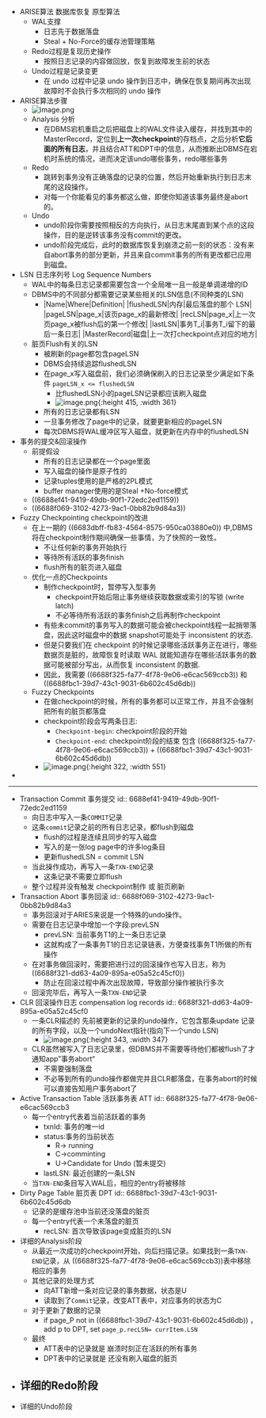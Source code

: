 - ARISE算法 数据库恢复 原型算法
	- WAL支撑
		- 日志先于数据落盘
		- Steal + No-Force的缓存池管理策略
	- Redo过程是复现历史操作
		- 按照日志记录的内容做回放，恢复到故障发生前的状态
	- Undo过程是记录变更
		- 在 undo 过程中记录 undo 操作到日志中，确保在恢复期间再次出现故障时不会执行多次相同的 undo 操作
- ARISE算法步骤
	- ![image.png](../assets/image_1720254898645_0.png)
	- Analysis 分析
		- 在DBMS宕机重启之后把磁盘上的WAL文件读入缓存，并找到其中的MasterRecord，定位到**上一次checkpoint**的存档点，之后分析**它后面的所有日志**，并且结合ATT和DPT中的信息，从而推断出DBMS在宕机时系统的情况，进而决定该undo哪些事务，redo哪些事务
	- Redo
		- 跳转到事务没有正确落盘的记录的位置，然后开始重新执行到日志末尾的这段操作。
		- 对每一个你能看见的事务都这么做，即使你知道该事务最终是abort的。
	- Undo
		- undo阶段你需要按照相反的方向执行，从日志末尾直到某个点的这段操作，目的是逆转该事务没有commit的更改。
		- undo阶段完成后，此时的数据库恢复到崩溃之前一刻的状态：没有来自abort事务的部分更新，并且来自commit事务的所有更改都已应用到磁盘。
- LSN 日志序列号 Log Sequence Numbers
	- WAL中的每条日志记录都需要包含一个全局唯一且一般是单调递增的ID
	- DBMS中的不同部分都需要记录某些相关的LSN信息(不同种类的LSN)
		- |Name|Where|Definition|
		  |flushedLSN|内存|最后落盘的那个 LSN|
		  |pageLSN|page_x|该页page_x的最新修改|
		  |recLSN|page_x|上一次页page_x被flush后的第一个修改|
		  |lastLSN|事务T_i|事务T_i留下的最后一条日志|
		  |MasterRecord|磁盘|上一次打checkpoint点对应的地方|
	- 脏页Flush有关的LSN
		- 被刷新的page都包含pageLSN
		- DBMS会持续追踪flushedLSN
		- 在page_x写入磁盘前，我们必须确保刷入的日志记录至少满足如下条件 `pageLSN_x <= flushedLSN`
			- 比flushedLSN小的pageLSN记录都应该刷入磁盘
			- ![image.png](../assets/image_1720249802168_0.png){:height 415, :width 361}
		- 所有的日志记录都有LSN
		- 一旦事务修改了page中的记录，就要更新相应的pageLSN
		- 每次DBMS将WAL缓冲区写入磁盘，就更新在内存中的flushedLSN
- 事务的提交&回滚操作
	- 前提假设
		- 所有的日志记录都在一个page里面
		- 写入磁盘的操作是原子性的
		- 记录tuples使用的是严格的2PL模式
		- buffer manager使用的是Steal +No-force模式
	- ((6688ef41-9419-49db-90f1-72edc2ed1159))
	- ((6688f069-3102-4273-9ac1-0bb82b9d84a3))
- Fuzzy Checkpointing checkpoint的改进
	- 在上一期的 ((6683dbff-fb83-4564-8575-950ca03880e0)) 中,DBMS将在checkpoint制作期间确保一些事情，为了快照的一致性。
		- 不让任何新的事务开始执行
		- 等待所有活跃的事务finish
		- flush所有的脏页进入磁盘
	- 优化一点的Checkpoints
		- 制作checkpoint时，暂停写入型事务
			- checkpoint开始后阻止事务继续获取数据或索引的写锁 (write latch)
			- 不必等待所有活跃的事务finish之后再制作checkpoint
		- 有些未commit的事务写入的数据可能会被checkpoint线程一起捎带落盘，因此这时磁盘中的数据 snapshot可能处于 inconsistent 的状态.
		- 但是只要我们在 checkpoint 的时候记录哪些活跃事务正在进行，哪些数据页是脏的，故障恢复时读取 WAL 就能知道存在哪些活跃事务的数据可能被部分写出，从而恢复 inconsistent 的数据.
		- 因此，我需要 ((6688f325-fa77-4f78-9e06-e6cac569ccb3)) 和 ((6688fbc1-39d7-43c1-9031-6b602c45d6db))
	- Fuzzy Checkpoints
		- 在做checkpoint的时候，所有的事务都可以正常工作，并且不会强制把所有的脏页都落盘
		- checkpoint阶段会写两条日志:
			- `Checkpoint-begin`: checkpoint阶段的开始
			- `Checkpoint-end`: checkpoint阶段的结束 包含 ((6688f325-fa77-4f78-9e06-e6cac569ccb3)) + ((6688fbc1-39d7-43c1-9031-6b602c45d6db))
		- ![image.png](../assets/image_1720254151599_0.png){:height 322, :width 551}
-
- ---
- Transaction Commit 事务提交
  id:: 6688ef41-9419-49db-90f1-72edc2ed1159
	- 向日志中写入一条`COMMIT`记录
	- 这条`commit`记录之前的所有日志记录，都flush到磁盘
		- flush的过程是连续且同步的写入磁盘
		- 写入的是一张log page中的许多log条目
		- 更新flushedLSN = commit LSN
	- 当此操作成功，再写入一条`TXN-END`记录
		- 这条记录不需要立即flush
	- 整个过程并没有触发 checkpoint制作 或 脏页刷新
- Transaction Abort 事务回滚
  id:: 6688f069-3102-4273-9ac1-0bb82b9d84a3
	- 事务回滚对于ARIES来说是一个特殊的undo操作。
	- 需要在日志记录中增加一个字段:prevLSN
		- prevLSN: 当前事务T1的上一条日志记录
		- 这就构成了一条事务T1的日志记录链表，方便查找事务T1所做的所有操作
	- 在对事务做回滚时，需要把进行过的回滚操作也写入日志，称为 ((6688f321-dd63-4a09-895a-e05a52c45cf0))
		- 防止在回滚过程中再次出现故障，导致部分操作被执行多次
	- 回滚完毕后，再写入一条`TXN-END`记录
- CLR 回滚操作日志 compensation log records
  id:: 6688f321-dd63-4a09-895a-e05a52c45cf0
	- 一条CLR描述的 先前被更新的记录的undo操作，它包含那条update 记录的所有字段，以及一个undoNext指针(指向下一个undo LSN)
		- ![image.png](../assets/image_1720251635268_0.png){:height 343, :width 347}
	- CLR虽然被写入了日志记录里，但DBMS并不需要等待他们都被flush了才通知app”事务abort“
		- 不需要强制落盘
		- 不必等到所有的undo操作都做完并且CLR都落盘，在事务abort的时候可以直接告知用户事务abort了
- Active Transaction Table 活跃事务表 ATT
  id:: 6688f325-fa77-4f78-9e06-e6cac569ccb3
	- 每一个entry代表着当前活跃着的事务
		- txnId: 事务的唯一id
		- status:事务的当前状态
			- R-> running
			- C->comminting
			- U->Candidate for Undo (暂未提交)
		- lastLSN: 最近创建的一条LSN
	- 当`TXN-END`条目写入WAL后，相应的entry将被移除
- Dirty Page Table 脏页表 DPT
  id:: 6688fbc1-39d7-43c1-9031-6b602c45d6db
	- 记录的是缓存池中当前还没落盘的脏页
	- 每一个entry代表一个未落盘的脏页
		- recLSN:  首次导致该page变成脏页的LSN
- 详细的Analysis阶段
	- 从最近一次成功的checkpoint开始，向后扫描记录。如果找到一条`TXN-END`记录，从  ((6688f325-fa77-4f78-9e06-e6cac569ccb3))表中移除相应的事务
	- 其他记录的处理方式
		- 向ATT新增一条对应记录的事务数据，状态是U
		- 读取到了`Commit`记录，改变ATT表中，对应事务的状态为C
	- 对于更新了数据的记录
		- if page_P not in ((6688fbc1-39d7-43c1-9031-6b602c45d6db)) ，add p to DPT, set `page_p.recLSN= currItem.LSN`
	- 最终
		- ATT表中的记录就是 崩溃时刻正在活跃的所有事务
		- DPT表中的记录就是 还没有刷入磁盘的脏页
- 详细的Redo阶段
	-
- 详细的Undo阶段